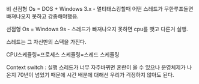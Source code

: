 비 선점형 Os = DOS + Windows 3.x - 멀티태스킹할때 어떤 스레드가 무한루프돌면 빠져나오지 못하고 강종해야했음.

선점형 Os = Windows 9s - 스레드가 빠져나오지 못하면 cpu를 뺏고 다른거 실행.

스레드는 그 자신만의 스택을 가진다.



CPU스케쥴링=프로세스 스케쥴링=스레드 스케쥴링

Context switch : 실행 스레드가 너무 자주바뀌면 혼란이 올 수 있으나 운영체제가 나온지 70년이 넘었기 때문에 시간 배분에 대해선 우리가 걱정하지 않아도 된다.

